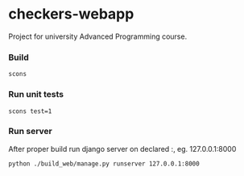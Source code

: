 # checkers-webapp
Project for university Advanced Programming course.

### Build
```
scons
```
### Run unit tests
```
scons test=1
```
### Run server
After proper build run django server on declared <ip>:<port>, eg. 127.0.0.1:8000
```
python ./build_web/manage.py runserver 127.0.0.1:8000
```
